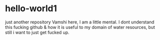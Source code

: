 # hello-world1
just another repository
Vamshi here, I am a little mental. 
I dont understand this fucking github & how it is useful to my domain of water resources, 
but still i want to just get fucked up.
